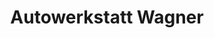 ---
title: "Autowerkstatt Wagner"
url: /helmstedt/autowerkstatt-wagner-muehlgraben/
shop: Autowerkstatt
---